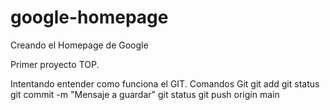 # google-homepage
Creando el Homepage de Google

Primer proyecto TOP.

Intentando entender como funciona el GIT.
Comandos Git
git add <nombre del archivo a subir>
git status
git commit -m "Mensaje a guardar"
git status
git push origin main
